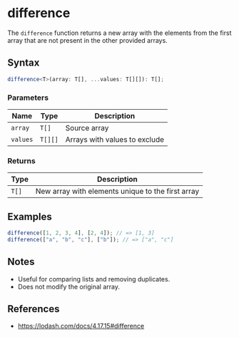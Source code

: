 # difference

The `difference` function returns a new array with the elements from the first array that are not present in the other provided arrays.

## Syntax

```typescript
difference<T>(array: T[], ...values: T[][]): T[];
```

### Parameters

| Name      | Type     | Description                    |
|-----------|----------|--------------------------------|
| `array`   | `T[]`    | Source array                   |
| `values`  | `T[][]`  | Arrays with values to exclude  |

### Returns

| Type    | Description                               |
|---------|-------------------------------------------|
| `T[]`   | New array with elements unique to the first array |

## Examples

```typescript
difference([1, 2, 3, 4], [2, 4]); // => [1, 3]
difference(["a", "b", "c"], ["b"]); // => ["a", "c"]
```

## Notes

* Useful for comparing lists and removing duplicates.
* Does not modify the original array.

## References

* https://lodash.com/docs/4.17.15#difference